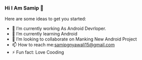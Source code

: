 ### Hi I Am Samip 👋

Here are some ideas to get you started:

- 🔭 I’m currently working As Android Devrloper.
- 🌱 I’m currently learning  Android
- 👯 I’m looking to collaborate on Manking New Android Project
- 📫 How to reach me:samipgnyawali15@gmail.com
- ⚡ Fun fact: Love Cooding
